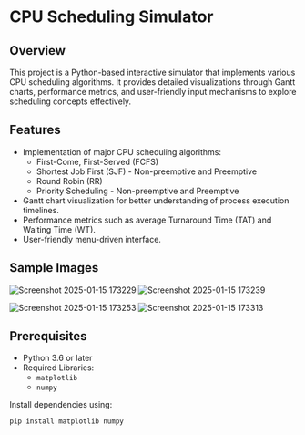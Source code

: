 # CPU Scheduling Simulator

## Overview
This project is a Python-based interactive simulator that implements various CPU scheduling algorithms. It provides detailed visualizations through Gantt charts, performance metrics, and user-friendly input mechanisms to explore scheduling concepts effectively.

## Features
- Implementation of major CPU scheduling algorithms:
  - First-Come, First-Served (FCFS)
  - Shortest Job First (SJF) - Non-preemptive and Preemptive
  - Round Robin (RR)
  - Priority Scheduling - Non-preemptive and Preemptive
- Gantt chart visualization for better understanding of process execution timelines.
- Performance metrics such as average Turnaround Time (TAT) and Waiting Time (WT).
- User-friendly menu-driven interface.

## Sample Images
![Screenshot 2025-01-15 173229](https://github.com/user-attachments/assets/d3732108-5721-400c-919f-f3ce860f928c)
![Screenshot 2025-01-15 173239](https://github.com/user-attachments/assets/a5c70a15-dca6-43ef-8c03-0384893324a6)

![Screenshot 2025-01-15 173253](https://github.com/user-attachments/assets/a3535ac2-a61d-4ebb-b329-e2a0baa80e05)
![Screenshot 2025-01-15 173313](https://github.com/user-attachments/assets/5b3878d2-9eec-4330-a96c-294979687d8e)


## Prerequisites
- Python 3.6 or later
- Required Libraries:
  - `matplotlib`
  - `numpy`

Install dependencies using:
```bash
pip install matplotlib numpy
